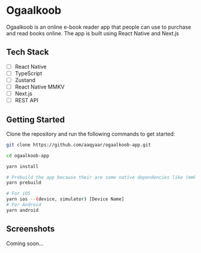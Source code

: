 # Ogaalkoob

Ogaalkoob is an online e-book reader app that people can use to purchase and read books online. The app is built using React Native and Next.js

## Tech Stack

- [ ] React Native
- [ ] TypeScript
- [ ] Zustand
- [ ] React Native MMKV
- [ ] Next.js
- [ ] REST API

## Getting Started

Clone the repository and run the following commands to get started:

```bash
git clone https://github.com/aaqyaar/ogaalkoob-app.git
```

```bash
cd ogaalkoob-app
```

```bash
yarn install

# Prebuild the app because their are some native dependencies like (mmkv)
yarn prebuild
```

```bash
# For iOS
yarn ios --(device, simulator) [Device Name]
# For Android
yarn android
```

## Screenshots

Coming soon...
